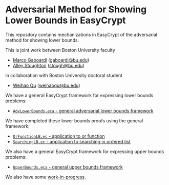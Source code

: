 Adversarial Method for Showing Lower Bounds in EasyCrypt
========================================================

This repository contains mechanizations in EasyCrypt of the
adversarial method for showing lower bounds.

This is joint work between Boston University faculty

* [Marco Gaboardi](https://cs-people.bu.edu/gaboardi/) (gaboardi@bu.edu)
* [Alley Stoughton](http://alleystoughton.us) (stough@bu.edu)

in collaboration with Boston University doctoral student

* [Weihao Qu](https://www.bu.edu/cs/profiles/weihao-qu/) (weihaoqu@bu.edu)

We have a general EasyCrypt framework for expressing lower bounds problems:

 * [`AdvLowerBounds.eca` - general adversarial lower bounds framework](../main/AdvLowerBounds.eca)

We have completed these lower bounds proofs using the general
framework:

 * [`OrFunctionLB.ec` - application to or function](../main/OrFunctionLB.ec)
 * [`SearchingLB.ec` - application to searching in ordered list](../main/SearchingLB.ec)

We also have a general EasyCrypt framework for expressing upper bounds problems:

 * [`UpperBounds.eca` - general upper bounds framework](../main/UpperBounds.eca)

We also have some [work-in-progress](../main/work-in-progress).
